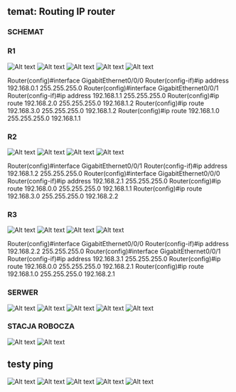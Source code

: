 ## temat: Routing IP router

### SCHEMAT

### R1
![Alt text](image.png)
![Alt text](image-1.png)
![Alt text](image-2.png)
![Alt text](image-3.png)
![Alt text](image-20.png)

Router(config)#interface GigabitEthernet0/0/0
Router(config-if)#ip address 192.168.0.1 255.255.255.0
Router(config)#interface GigabitEthernet0/0/1
Router(config-if)#ip address 192.168.1.1 255.255.255.0
Router(config)#ip route 192.168.2.0 255.255.255.0 192.168.1.2
Router(config)#ip route 192.168.3.0 255.255.255.0 192.168.1.2
Router(config)#ip route 192.168.1.0 255.255.255.0 192.168.1.1


### R2
![Alt text](image-6.png)
![Alt text](image-7.png)
![Alt text](image-4.png)
![Alt text](image-5.png)

Router(config)#interface GigabitEthernet0/0/1
Router(config-if)#ip address 192.168.1.2 255.255.255.0
Router(config)#interface GigabitEthernet0/0/0
Router(config-if)#ip address 192.168.2.1 255.255.255.0
Router(config)#ip route 192.168.0.0 255.255.255.0 192.168.1.1
Router(config)#ip route 192.168.3.0 255.255.255.0 192.168.2.2

### R3
![Alt text](image-10.png)
![Alt text](image-11.png)
![Alt text](image-8.png)
![Alt text](image-9.png)

Router(config)#interface GigabitEthernet0/0/0
Router(config-if)#ip address 192.168.2.2 255.255.255.0
Router(config)#interface GigabitEthernet0/0/1
Router(config-if)#ip address 192.168.3.1 255.255.255.0
Router(config)#ip route 192.168.0.0 255.255.255.0 192.168.2.1
Router(config)#ip route 192.168.1.0 255.255.255.0 192.168.2.1

### SERWER
![Alt text](image-12.png)
![Alt text](image-14.png)
![Alt text](image-15.png)
![Alt text](image-17.png)
![Alt text](image-16.png)

### STACJA ROBOCZA
![Alt text](image-18.png)
![Alt text](image-19.png)


## testy ping 
![Alt text](image-21.png)
![Alt text](image-22.png)
![Alt text](image-23.png)
![Alt text](image-24.png)
![Alt text](image-25.png)


